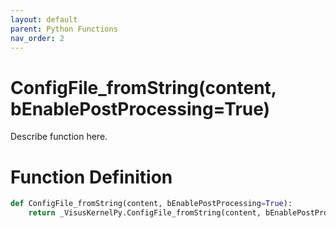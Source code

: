 ```yaml
---
layout: default
parent: Python Functions
nav_order: 2
---
```


# ConfigFile_fromString(content, bEnablePostProcessing=True)

Describe function here.

# Function Definition

```python
def ConfigFile_fromString(content, bEnablePostProcessing=True):
    return _VisusKernelPy.ConfigFile_fromString(content, bEnablePostProcessing)
```